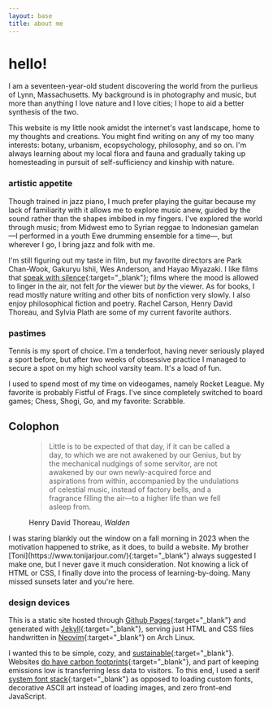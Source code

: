 ```yaml
---
layout: base
title: about me
--- 
```

# hello!
<span class="dc">I</span> am a seventeen-year-old student discovering the world from the purlieus of Lynn, Massachusetts. My background is in photography and music, but more than anything I love nature and I love cities; I hope to aid a better synthesis of the two.

This website is my little nook amidst the internet's vast landscape, home to my thoughts and creations. You might find writing on any of my too many interests: botany, urbanism, ecopsychology, philosophy, and so on. I'm always learning about my local flora and fauna and gradually taking up homesteading in pursuit of self-sufficiency and kinship with nature.

### artistic appetite
Though trained in jazz piano, I much prefer playing the guitar because my lack of familiarity with it allows me to explore music anew, guided by the sound rather than the shapes imbibed in my fingers. I've explored the world through music; from Midwest emo to Syrian reggae to Indonesian gamelan—I performed in a youth Ewe drumming ensemble for a time—, but wherever I go, I bring jazz and folk with me.

I'm still figuring out my taste in film, but my favorite directors are Park Chan-Wook, Gakuryu Ishii, Wes Anderson, and Hayao Miyazaki. I like films that [speak with silence](https://boxd.it/nmkb6){:target="_blank"}; films where the mood is allowed to linger in the air, not felt *for* the viewer but *by* the viewer. As for books, I read mostly nature writing and other bits of nonfiction very slowly. I also enjoy philosophical fiction and poetry. Rachel Carson, Henry David Thoreau, and Sylvia Plath are some of my current favorite authors.
### pastimes
Tennis is my sport of choice. I'm a tenderfoot, having never seriously played a sport before, but after two weeks of obsessive practice I managed to secure a spot on my high school varsity team. It's a load of fun.

I used to spend most of my time on videogames, namely Rocket League. My favorite is probably Fistful of Frags. I've since completely switched to board games; Chess, Shogi, Go, and my favorite: Scrabble.
## Colophon
<figure><blockquote class="epigraph">Little is to be expected of that day, if it can be called a day, to which we are not awakened by our Genius, but by the mechanical nudgings of some servitor, are not awakened by our own newly-acquired force and aspirations from within, accompanied by the undulations of celestial music, instead of factory bells, and a fragrance filling the air—to a higher life than we fell asleep from.</blockquote><figcaption>Henry David Thoreau, <em>Walden</em></figcaption></figure>
I was staring blankly out the window on a fall morning in 2023 when the motivation happened to strike, as it does, to build a website. My brother [Toni](https://www.tonijarjour.com/){:target="_blank"} always suggested I make one, but I never gave it much consideration. Not knowing a lick of HTML or CSS, I finally dove into the process of learning-by-doing. Many missed sunsets later and you're here.

### design devices
This is a static site hosted through [Github Pages](https://pages.github.com/){:target="_blank"} and generated with [Jekyll](https://jekyllrb.com/){:target="_blank"}, serving just HTML and CSS files handwritten in [Neovim](https://neovim.io/){:target="_blank"} on Arch Linux.

I wanted this to be simple, cozy, and [sustainable](https://sustainablewebdesign.org/){:target="_blank"}. Websites [do have carbon footprints](https://www.websitecarbon.com/){:target="_blank"}, and part of keeping emissions low is transferring less data to visitors. To this end, I used a serif [system font stack](https://systemfontstack.com/){:target="_blank"} as opposed to loading custom fonts, decorative ASCII art instead of loading images, and zero front-end JavaScript.
